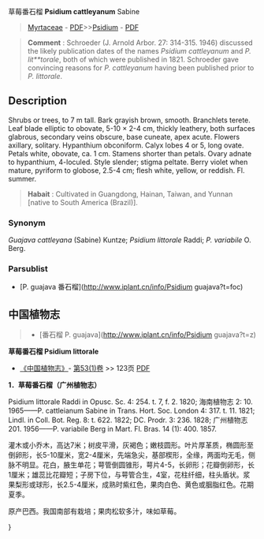 草莓番石榴 **Psidium cattleyanum** Sabine

> [Myrtaceae](http://www.iplant.cn/info/Myrtaceae?t=foc) - [PDF](http://www.iplant.cn/foc/pdf/Myrtaceae.pdf)>>[Psidium](http://www.iplant.cn/info/Psidium?t=foc) - [PDF](http://www.iplant.cn/foc/pdf/Psidium.pdf)

> **Comment** : 
> Schroeder (J. Arnold Arbor. 27: 314-315. 1946) discussed the likely publication dates of the names *Psidium cattleyanum* and *P. lit**torale*, both of which were published in 1821. Schroeder gave convincing reasons for *P. cattleyanum* having been published prior to *P. littorale*.

## Description

Shrubs or trees, to 7 m tall. Bark grayish brown, smooth. Branchlets terete. Leaf blade elliptic to obovate, 5-10 × 2-4 cm, thickly leathery, both surfaces glabrous, secondary veins obscure, base cuneate, apex acute. Flowers axillary, solitary. Hypanthium obconiform. Calyx lobes 4 or 5, long ovate. Petals white, obovate, ca. 1 cm. Stamens shorter than petals. Ovary adnate to hypanthium, 4-loculed. Style slender; stigma peltate. Berry violet when mature, pyriform to globose, 2.5-4 cm; flesh white, yellow, or reddish. Fl. summer.

> **Habait** : 
> Cultivated in Guangdong, Hainan, Taiwan, and Yunnan [native to South America (Brazil)].

### Synonym
*Guajava cattleyana* (Sabine) Kuntze; *Psidium littorale* Raddi; *P. variabile* O. Berg.

### Parsublist

* [P.  guajava  番石榴](http://www.iplant.cn/info/Psidium guajava?t=foc)

## 中国植物志

> * [番石榴  P.  guajava](http://www.iplant.cn/info/Psidium guajava?t=z)

**草莓番石榴 Psidium littorale**

* [《中国植物志》](http://www.iplant.cn/frps)- [第53(1)卷](http://www.iplant.cn/frps/vol/53(1)) >> 123页 [PDF](http://www.iplant.cn/frps/pdf/53(1)/123.PDF)

**1．草莓番石榴（广州植物志）**

Psidium littorale Raddi in Opusc. Sc. 4: 254. t. 7, f. 2. 1820; 海南植物志 2: 10. 1965——P. cattleianum Sabine in Trans. Hort. Soc. London 4: 317. t. 11. 1821; Lindl. in Coll. Bot. Reg. 8: t. 622. 1822; DC. Prodr. 3: 236. 1828; 广州植物志201. 1956——P. variabile Berg in Mart. Fl. Bras. 14 (1): 400. 1857.

灌木或小乔木，高达7米；树皮平滑，灰褐色；嫩枝圆形。叶片厚革质，椭圆形至倒卵形，长5-10厘米，宽2-4厘米，先端急尖，基部楔形，全缘，两面均无毛，侧脉不明显。花白，腋生单花；萼管倒圆锥形，萼片4-5，长卵形；花瓣倒卵形，长1厘米；雄蕊比花瓣短；子房下位，与萼管合生，4室，花柱纤细，柱头盾状。浆果梨形或球形，长2.5-4厘米，成熟时紫红色，果肉白色、黄色或胭脂红色。花期夏季。

原产巴西。我国南部有栽培；果肉松软多汁，味如草莓。

}